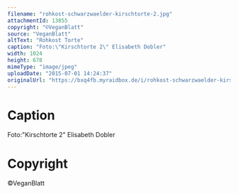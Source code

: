 ```yaml
---
filename: "rohkost-schwarzwaelder-kirschtorte-2.jpg"
attachmentId: 13855
copyright: "©VeganBlatt"
source: "VeganBlatt"
altText: "Rohkost Torte"
caption: "Foto:\"Kirschtorte 2\" Elisabeth Dobler"
width: 1024
height: 678
mimeType: "image/jpeg"
uploadDate: "2015-07-01 14:24:37"
originalUrl: "https://bxq4fb.myraidbox.de/i/rohkost-schwarzwaelder-kirschtorte-2.jpg"
---
```


# Caption

Foto:"Kirschtorte 2" Elisabeth Dobler

# Copyright

©VeganBlatt
